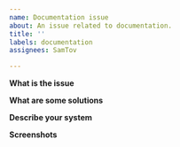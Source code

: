 ```yaml
---
name: Documentation issue
about: An issue related to documentation.
title: ''
labels: documentation
assignees: SamTov

---
```


**What is the issue**

**What are some solutions**

**Describe your system**

**Screenshots**
